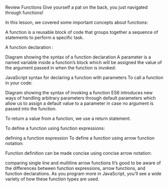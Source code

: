 Review Functions
Give yourself a pat on the back, you just navigated through functions!

In this lesson, we covered some important concepts about functions:

A function is a reusable block of code that groups together a sequence of statements to perform a specific task.

A function declaration :

Diagram showing the syntax of a function declaration
A parameter is a named variable inside a function’s block which will be assigned the value of the argument passed in when the function is invoked:

JavaScript syntax for declaring a function with parameters
To call a function in your code:

Diagram showing the syntax of invoking a function
ES6 introduces new ways of handling arbitrary parameters through default parameters which allow us to assign a default value to a parameter in case no argument is passed into the function.

To return a value from a function, we use a return statement.

To define a function using function expressions:

defining a function expression
To define a function using arrow function notation:


Function definition can be made concise using concise arrow notation:

comparing single line and multiline arrow functions
It’s good to be aware of the differences between function expressions, arrow functions, and function declarations. As you program more in JavaScript, you’ll see a wide variety of how these function types are used.

